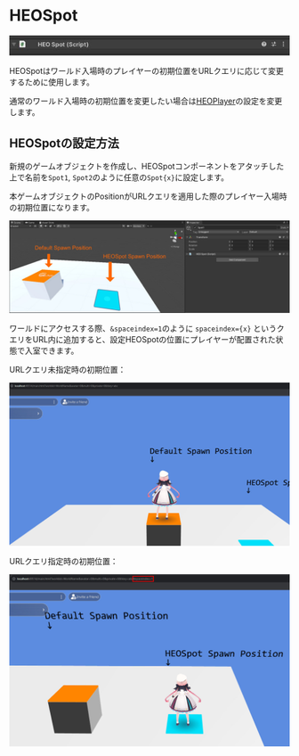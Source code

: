 # HEOSpot

![HEOSpot](img/HEOSpot_1.jpg)

HEOSpotはワールド入場時のプレイヤーの初期位置をURLクエリに応じて変更するために使用します。

通常のワールド入場時の初期位置を変更したい場合は[HEOPlayer](HEOPlayer.md)の設定を変更します。

## HEOSpotの設定方法

新規のゲームオブジェクトを作成し、HEOSpotコンポーネントをアタッチした上で名前を`Spot1`, `Spot2`のように任意の`Spot{x}`に設定します。

本ゲームオブジェクトのPositionがURLクエリを適用した際のプレイヤー入場時の初期位置になります。

![HEOSpot](img/HEOSpot_2.jpg)

ワールドにアクセスする際、`&spaceindex=1`のように `spaceindex={x}` というクエリをURL内に追加すると、設定HEOSpotの位置にプレイヤーが配置された状態で入室できます。

URLクエリ未指定時の初期位置：

![HEOSpot](img/HEOSpot_3.jpg)

URLクエリ指定時の初期位置：

![HEOSpot](img/HEOSpot_4.jpg)